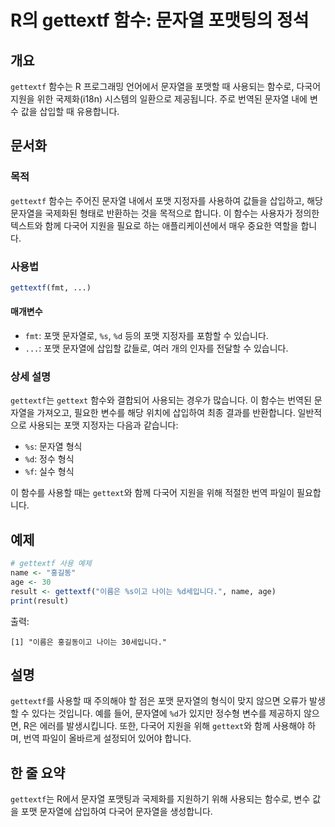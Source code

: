 <!--
Meta Description: # R의 gettextf 함수: 문자열 포맷팅의 정석 ## 개요 `gettextf` 함수는 R 프로그래밍 언어에서 문자열을 포맷할 때 사용되는 함수로, 다국어 지원을 위한 국제화(i18n) 시스템의 일환으로 제공됩니다. 주로 번역된 문자열 내에 변수 값을 삽입할 때 유...
Meta Keywords: gettextf, 문자열, 다국어, 함수는, 문자열을
-->

# R의 gettextf 함수: 문자열 포맷팅의 정석

## 개요
`gettextf` 함수는 R 프로그래밍 언어에서 문자열을 포맷할 때 사용되는 함수로, 다국어 지원을 위한 국제화(i18n) 시스템의 일환으로 제공됩니다. 주로 번역된 문자열 내에 변수 값을 삽입할 때 유용합니다.

## 문서화

### 목적
`gettextf` 함수는 주어진 문자열 내에서 포맷 지정자를 사용하여 값들을 삽입하고, 해당 문자열을 국제화된 형태로 반환하는 것을 목적으로 합니다. 이 함수는 사용자가 정의한 텍스트와 함께 다국어 지원을 필요로 하는 애플리케이션에서 매우 중요한 역할을 합니다.

### 사용법
```R
gettextf(fmt, ...)
```

#### 매개변수
- `fmt`: 포맷 문자열로, `%s`, `%d` 등의 포맷 지정자를 포함할 수 있습니다.
- `...`: 포맷 문자열에 삽입할 값들로, 여러 개의 인자를 전달할 수 있습니다.

### 상세 설명
`gettextf`는 `gettext` 함수와 결합되어 사용되는 경우가 많습니다. 이 함수는 번역된 문자열을 가져오고, 필요한 변수를 해당 위치에 삽입하여 최종 결과를 반환합니다. 일반적으로 사용되는 포맷 지정자는 다음과 같습니다:
- `%s`: 문자열 형식
- `%d`: 정수 형식
- `%f`: 실수 형식

이 함수를 사용할 때는 `gettext`와 함께 다국어 지원을 위해 적절한 번역 파일이 필요합니다. 

## 예제
```R
# gettextf 사용 예제
name <- "홍길동"
age <- 30
result <- gettextf("이름은 %s이고 나이는 %d세입니다.", name, age)
print(result)
```
출력:
```
[1] "이름은 홍길동이고 나이는 30세입니다."
```

## 설명
`gettextf`를 사용할 때 주의해야 할 점은 포맷 문자열의 형식이 맞지 않으면 오류가 발생할 수 있다는 것입니다. 예를 들어, 문자열에 `%d`가 있지만 정수형 변수를 제공하지 않으면, R은 에러를 발생시킵니다. 또한, 다국어 지원을 위해 `gettext`와 함께 사용해야 하며, 번역 파일이 올바르게 설정되어 있어야 합니다.

## 한 줄 요약
`gettextf`는 R에서 문자열 포맷팅과 국제화를 지원하기 위해 사용되는 함수로, 변수 값을 포맷 문자열에 삽입하여 다국어 문자열을 생성합니다.